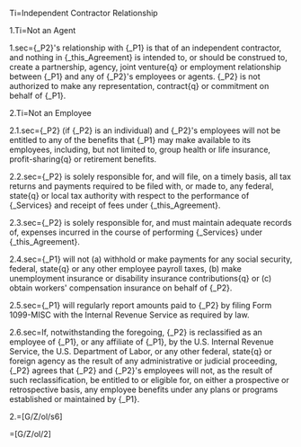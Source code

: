 Ti=Independent Contractor Relationship

1.Ti=Not an Agent 

1.sec={_P2}'s relationship with {_P1} is that of an independent contractor, and nothing in {_this_Agreement} is intended to, or should be construed to, create a partnership, agency, joint venture{q} or employment relationship between {_P1} and any of {_P2}'s employees or agents.   {_P2} is not authorized to make any representation, contract{q} or commitment on behalf of {_P1}.

2.Ti=Not an Employee

2.1.sec={_P2} (if {_P2} is an individual) and {_P2}'s employees will not be entitled to any of the benefits that {_P1} may make available to its employees, including, but not limited to, group health or life insurance, profit-sharing{q} or retirement benefits.

2.2.sec={_P2} is solely responsible for, and will file, on a timely basis, all tax returns and payments required to be filed with, or made to, any federal, state{q} or local tax authority with respect to the performance of {_Services} and receipt of fees under {_this_Agreement}.

2.3.sec={_P2} is solely responsible for, and must maintain adequate records of, expenses incurred in the course of performing {_Services} under {_this_Agreement}.

2.4.sec={_P1} will not (a) withhold or make payments for any social security, federal, state{q} or any other employee payroll taxes, (b) make unemployment insurance or disability insurance contributions{q} or (c) obtain workers' compensation insurance on behalf of {_P2}.

2.5.sec={_P1} will regularly report amounts paid to {_P2} by filing Form 1099-MISC with the Internal Revenue Service as required by law.

2.6.sec=If, notwithstanding the foregoing, {_P2} is reclassified as an employee of {_P1}, or any affiliate of {_P1}, by the U.S. Internal Revenue Service, the U.S. Department of Labor, or any other federal, state{q} or foreign agency as the result of any administrative or judicial proceeding, {_P2} agrees that {_P2} and {_P2}'s employees will not, as the result of such reclassification, be entitled to or eligible for, on either a prospective or retrospective basis, any employee benefits under any plans or programs established or maintained by {_P1}.

2.=[G/Z/ol/s6]

=[G/Z/ol/2]
